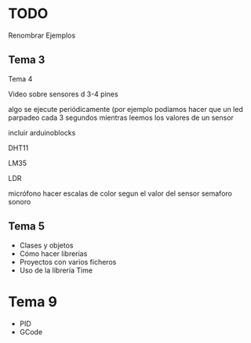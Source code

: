# TODO


Renombrar Ejemplos


## Tema 3

Tema 4


Video sobre sensores d 3-4 pines 

algo se ejecute periódicamente (por ejemplo podíamos hacer que un led parpadeo cada 3 segundos mientras leemos los valores de un sensor

incluir arduinoblocks

DHT11

LM35

LDR

micrófono
hacer escalas de color segun el valor del sensor
semaforo sonoro

## Tema 5

* Clases y objetos
* Cómo hacer librerías
* Proyectos con varios ficheros
* Uso de la librería Time

 
# Tema 9

* PID
* GCode
